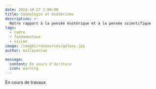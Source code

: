 ```yaml
---
date: 2024-10-27 2:00:00
title: Cosmologie et ésotérisme 
description: >-
  Notre rapport à la pensée ésotérique et à la pensée scientifique
tags:
  - cadre
  - fondamentaux
  - vision
image: /images/ressources/galaxy.jpg
author: mallouestan

message:
  content: En cours d'écriture
  icon: warning
---
```


En cours de travaux

